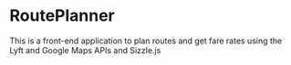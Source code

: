 # RoutePlanner
This is a front-end application to plan routes and get fare rates using the Lyft and Google Maps APIs and Sizzle.js
